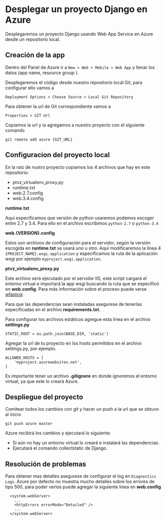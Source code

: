 # Desplegar un proyecto Django en Azure
Desplegaremos un proyecto Django usando Web App Service en Azure desde un repositorio local.

## Creación de la app
Dentro del Panel de Azure ir a `New > Web + Mobile > Web App` y llenar los datos (app name, resource group ).

Desplegaremos el código desde nuestro repositorio local Git, para configurar ello vamos a 

`Deployment Options > Choose Source > Local Git Repository`

Para obtener la url de Git correspondiente vamos a

`Properties > GIT Url`

Copiamos la url y la agregamos a nuestro proyecto con el siguiente comando

`git remote add azure {GIT_URL}`

## Configuracion del proyecto local
En la raiz de nustro proyecto copiamos los 4 archivos que hay en este repositorio:
* ptvz_virtualenv_proxy.py
* runtime.txt
* web.2.7.config
* web.3.4.config

**runtime.txt**

Aqui especificamos que versión de python usaremos podemos escoger entre 2.7 y 3.4. Para ello en el archivo escribimos `python-2.7` o `python-3.4`

**web.{VERSION}.config**

Estos son archivos de configuración para el servidor, según la versión escogida en **runtime.txt** se usará uno u otro. Aquí modificaremos la linea 4 `{PROJECT_NAME}.wsgi.application` y especificamos la ruta de la aplicación wsgi por ejemplo `myproject.wsgi.application`.

**ptvz_virtualenv_proxy.py**

Este archivo será ejecutado por el servidor IIS, este script cargará el entorno virtual e importará la app wsgi buscando la ruta que se especifícó en **web.config**. Para más información sobre el proceso puede verse [wfastcgi](https://pypi.python.org/pypi/wfastcgi "wfastcgi")

Para que las dependencias sean instaladas asegurese de tenerlas especificadas en el archivo **requirements.txt**.

Para configurar los archivos estáticos agregue esta linea en el archivo **settings.py** 

`STATIC_ROOT = os.path.join(BASE_DIR, 'static')`

Agregar la url de tu proyecto en los hosts permitidos en el archivo settings.py, por ejemplo.
```
ALLOWED_HOSTS = [
    'myproject.azurewebsites.net',
]
```

Es importante tener un archivo **.gitignore** en donde ignoremos el entorno virtual, ya que este lo creará Azure.

## Despliegue del proyecto
Comitear todos los cambios con git y hacer un push a la url que se obtuvo al inicio 

`git push azure master`

Azure recibirá los cambios y ejecutará lo siguiente:
* Si aún no hay un entorno virtual lo creará e instalará las dependencias.
* Ejecutará el comando collectstatic de Django.

## Resolución de problemas
Para obtener mas detalles asegurese de configurar el log en `Diagnostics Logs`. Azure por defecto no muestra mucho detalles sobre los errores de tipo 500, para poder verlos puede agregar la siguiente linea en **web.config**
```
  <system.webServer>
    ...
    <httpErrors errorMode="Detailed" />
    ...
  </system.webServer>
```